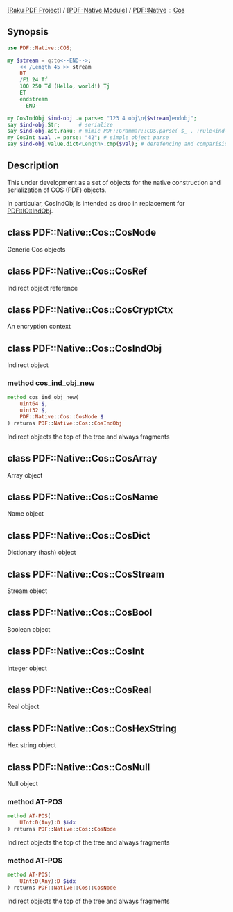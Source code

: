 [[Raku PDF Project]](https://pdf-raku.github.io)
 / [[PDF-Native Module]](https://pdf-raku.github.io/PDF-Native-raku)
 / [PDF::Native](https://pdf-raku.github.io/PDF-Native-raku/PDF/Native)
 :: [Cos](https://pdf-raku.github.io/PDF-Native-raku/PDF/Native/Cos)

Synopsis
--------

```raku
use PDF::Native::COS;

my $stream = q:to<--END-->;
    << /Length 45 >> stream
    BT
    /F1 24 Tf
    100 250 Td (Hello, world!) Tj
    ET
    endstream
    --END--

my CosIndObj $ind-obj .= parse: "123 4 obj\n{$stream}endobj";
say $ind-obj.Str;      # serialize
say $ind-obj.ast.raku; # mimic PDF::Grammar::COS.parse( $_ , :rule<ind-obj>);
my CosInt $val .= parse: "42"; # simple object parse
say $ind-obj.value.dict<Length>.cmp($val); # derefencing and comparision
```

Description
-----------

This under development as a set of objects for the native construction and serialization of COS (PDF) objects.

In particular, CosIndObj is intended as drop in replacement for [PDF::IO::IndObj](https://pdf-raku.github.io/PDF-raku).

class PDF::Native::Cos::CosNode
-------------------------------

Generic Cos objects

class PDF::Native::Cos::CosRef
------------------------------

Indirect object reference

class PDF::Native::Cos::CosCryptCtx
-----------------------------------

An encryption context

class PDF::Native::Cos::CosIndObj
---------------------------------

Indirect object

### method cos_ind_obj_new

```raku
method cos_ind_obj_new(
    uint64 $,
    uint32 $,
    PDF::Native::Cos::CosNode $
) returns PDF::Native::Cos::CosIndObj
```

Indirect objects the top of the tree and always fragments

class PDF::Native::Cos::CosArray
--------------------------------

Array object

class PDF::Native::Cos::CosName
-------------------------------

Name object

class PDF::Native::Cos::CosDict
-------------------------------

Dictionary (hash) object

class PDF::Native::Cos::CosStream
---------------------------------

Stream object

class PDF::Native::Cos::CosBool
-------------------------------

Boolean object

class PDF::Native::Cos::CosInt
------------------------------

Integer object

class PDF::Native::Cos::CosReal
-------------------------------

Real object

class PDF::Native::Cos::CosHexString
------------------------------------

Hex string object

class PDF::Native::Cos::CosNull
-------------------------------

Null object

### method AT-POS

```raku
method AT-POS(
    UInt:D(Any):D $idx
) returns PDF::Native::Cos::CosNode
```

Indirect objects the top of the tree and always fragments

### method AT-POS

```raku
method AT-POS(
    UInt:D(Any):D $idx
) returns PDF::Native::Cos::CosNode
```

Indirect objects the top of the tree and always fragments

